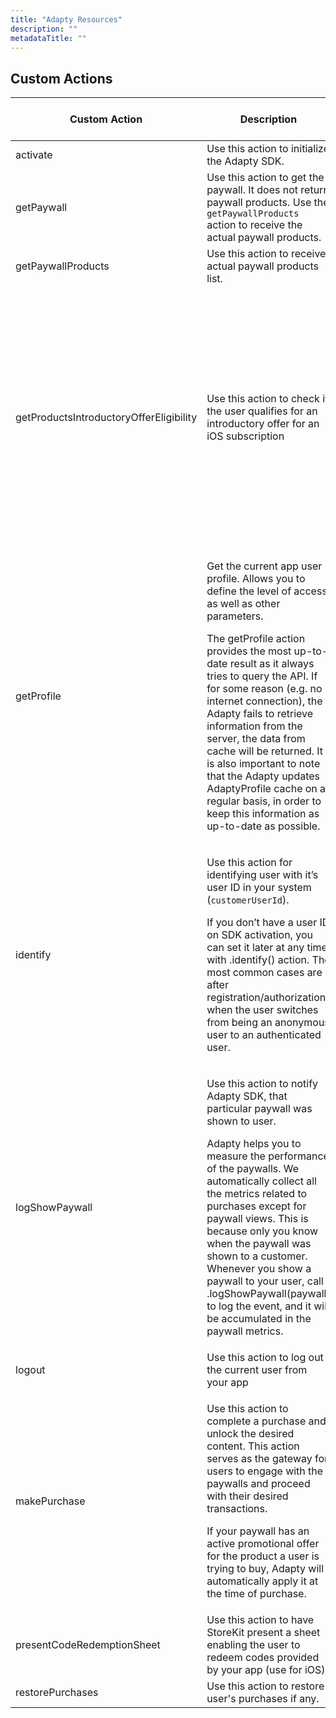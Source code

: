 ```yaml
---
title: "Adapty Resources"
description: ""
metadataTitle: ""
---
```

## Custom Actions


| Custom Action | Description | Action Arguments | Adapty Data Types - Action Output Variable |
|---|----|--------|----
| activate | Use this action to initialize the Adapty SDK. | None |
| getPaywall | Use this action to get the paywall. It does not return paywall products. Use the `getPaywallProducts` action to receive the actual paywall products. | <ul><li>[Placement_ID](placements)</li><li>[Locale](localizations-and-locale-codes)</li></ul> | [AdaptyPaywall](paywalls) |
| getPaywallProducts | Use this action to receive actual paywall products list. | [AdaptyPaywall](paywalls) | |
| getProductsIntroductoryOfferEligibility | Use this action to check if the user qualifies for an introductory offer for an iOS subscription | [AdaptyPaywallProduct](product) | AdaptyEligibility <ul><li> **eligible**: The user is eligible for an intro offer, it is safe to reflect this info in your UI. </li><li> **ineligible**:	The user is not eligible to get any offer, you shouldn't present it in your UI. </li><li> **notApplicable**: This product is not configured to have an offer. </li></ul>| |
| getProfile |  <p>Get the current app user profile. Allows you to define the level of access, as well as other parameters.</p><p>The getProfile action provides the most up-to-date result as it always tries to query the API. If for some reason (e.g. no internet connection), the Adapty fails to retrieve information from the server, the data from cache will be returned. It is also important to note that the Adapty updates AdaptyProfile cache on a regular basis, in order to keep this information as up-to-date as possible.</p>  | None| [AdaptyProfile](https://pub.dev/documentation/adapty_flutter/latest/adapty_flutter/AdaptyProfile-class.html) | customerUserId
| identify | <p>Use this action for identifying user with it’s user ID in your system (`customerUserId`).</p><p>If you don’t have a user ID on SDK activation, you can set it later at any time with .identify() action. The most common cases are after registration/authorization when the user switches from being an anonymous user to an authenticated user.</p> | customerUserId | None |
| logShowPaywall | <p>Use this action to notify Adapty SDK, that particular paywall was shown to user.</p><p> Adapty helps you to measure the performance of the paywalls. We automatically collect all the metrics related to purchases except for paywall views. This is because only you know when the paywall was shown to a customer. Whenever you show a paywall to your user, call .logShowPaywall(paywall) to log the event, and it will be accumulated in the paywall metrics.</p> | [AdaptyPaywall](paywalls)  | None |
| logout | Use this action to log out the current user from your app | None | None|
| makePurchase | <p>Use this action to complete a purchase and unlock the desired content. This action serves as the gateway for users to engage with the paywalls and proceed with their desired transactions.</p><p>If your paywall has an active promotional offer for the product a user is trying to buy, Adapty will automatically apply it at the time of purchase.</p>| <ul><li> **product**: an AdaptyPaywallProduct object retrieved from the paywall.</li><li> **subscriptionUpdateParams**: an AdaptySubscriptionUpdateParameters object used to upgrade or downgrade a subscription (use for Android).</li><li>**isOfferPersonalized**: Specifies whether the offer is personalized to the buyer (use for Android).</li></ul> | [AdaptyProfile](https://pub.dev/documentation/adapty_flutter/latest/adapty_flutter/AdaptyProfile-class.html)  |
| presentCodeRedemptionSheet | Use this action to have StoreKit present a sheet enabling the user to redeem codes provided by your app (use for iOS). | None | None |
| restorePurchases | Use this action to restore user's purchases if any. | None | [AdaptyProfile](https://pub.dev/documentation/adapty_flutter/latest/adapty_flutter/AdaptyProfile-class.html)  |



